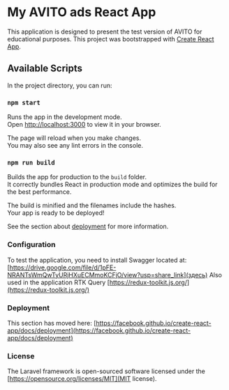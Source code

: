 # My AVITO ads React App
This application is designed to present the test version of AVITO for educational purposes.
This project was bootstrapped with [Create React App](https://github.com/facebook/create-react-app).

## Available Scripts

In the project directory, you can run:

### `npm start`

Runs the app in the development mode.\
Open [http://localhost:3000](http://localhost:3000) to view it in your browser.

The page will reload when you make changes.\
You may also see any lint errors in the console.

### `npm run build`

Builds the app for production to the `build` folder.\
It correctly bundles React in production mode and optimizes the build for the best performance.

The build is minified and the filenames include the hashes.\
Your app is ready to be deployed!

See the section about [deployment](https://facebook.github.io/create-react-app/docs/deployment) for more information.

### Configuration
To test the application, you need to install Swagger located at:[https://drive.google.com/file/d/1pFE-NRANTsWmQwTyURjHXuECMmoKCFjO/view?usp=share_link](здесь)
Also used in the application RTK Query [https://redux-toolkit.js.org/](https://redux-toolkit.js.org/)

### Deployment

This section has moved here: [https://facebook.github.io/create-react-app/docs/deployment](https://facebook.github.io/create-react-app/docs/deployment)

### License

The Laravel framework is open-sourced software licensed under the [https://opensource.org/licenses/MIT](MIT license).